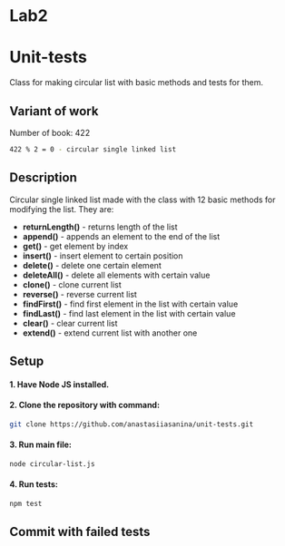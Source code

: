 # Lab2
# Unit-tests
Class for making circular list with basic methods and tests for them.

## Variant of work
Number of book: 422
```bash
422 % 2 = 0 - circular single linked list
```

## Description
Circular single linked list made with the class with 12 basic methods for modifying the list.
They are:

- **returnLength()** - returns length of the list
- **append()** - appends an element to the end of the list
- **get()** - get element by index
- **insert()** - insert element to certain position
- **delete()** - delete one certain element
- **deleteAll()** - delete all elements with certain value
- **clone()** - clone current list
- **reverse()** - reverse current list
- **findFirst()** - find first element in the list with certain value
- **findLast()** - find last element in the list with certain value
- **clear()** - clear current list
- **extend()** - extend current list with another one

## Setup

#### 1. Have Node JS installed.

#### 2. Clone the repository with command:
```bash
git clone https://github.com/anastasiiasanina/unit-tests.git
```
#### 3. Run main file:
```bash
node circular-list.js
```
#### 4. Run tests:
```bash
npm test
```
## Commit with failed tests
